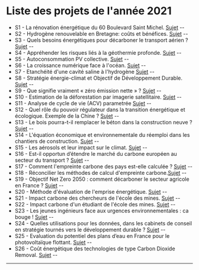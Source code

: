 # Liste des projets de l'année 2021


- S1 - La rénovation énergétique du 60 Boulevard Saint Michel. [Sujet](https://robingirard.github.io/MINES-UE14-miniprojet/Past/2021/Descriptifs/UE142021-S01-Transition-Batiment.html) --
- S2 - Hydrogène renouvelable en Bretagne: coûts et bénéfices. [Sujet](https://robingirard.github.io/MINES-UE14-miniprojet/Past/2021/Descriptifs/UE142021-S02-H2Bretagne.html) --
- S3 - Quels besoins énergétiques pour décarboner le transport aérien ? [Sujet](https://robingirard.github.io/MINES-UE14-miniprojet/Past/2021/Descriptifs/UE142021-S03-Decarbonisation-Transport.html ) --
- S4 - Appréhender les risques liés à la géothermie profonde.   [Sujet](https://robingirard.github.io/MINES-UE14-miniprojet/Past/2021/Descriptifs/UE142021-S04-Risque-Geothermie-Profonde.html) --
- S5 - Autoconsommation PV collective. [Sujet](https://robingirard.github.io/MINES-UE14-miniprojet/Past/2021/Descriptifs/UE142021-S05-PhilippeBlanc.html) --
- S6 - La croissance numérique face à l'océan.  [Sujet](https://robingirard.github.io/MINES-UE14-miniprojet/Past/2021/Descriptifs/UE142021-S06-Materiaux-IA.html) --
- S7 - Etanchéité d'une cavité saline à l'hydrogène [Sujet](https://robingirard.github.io/MINES-UE14-miniprojet/Past/2021/Descriptifs/UE142021-S07-HydrogeneStockage.html) -- 
- S8 - Stratégie énergie-climat et Objectif de Développement Durable.
 [Sujet](https://robingirard.github.io/MINES-UE14-miniprojet/Past/2021/Descriptifs/UE142021-S08-SDG-Energie.html) --
- S9 - Que signifie vraiment « zéro émission nette » ? [Sujet](https://robingirard.github.io/MINES-UE14-miniprojet/Past/2021/Descriptifs/UE142021-S09-NetZero.html) --
- S10 - Estimation de la déforestation par imagerie satellitaire.
 [Sujet](https://robingirard.github.io/MINES-UE14-miniprojet/Past/2021/Descriptifs/UE142021-S10-deforestation.html) --
- S11 - Analyse de cycle de vie (ACV) parametrée [Sujet](https://robingirard.github.io/MINES-UE14-miniprojet/Past/2021/Descriptifs/UE142021-S11-ACVParam.html) --
- S12 - Quel rôle du pouvoir régulateur dans la transition énergétique et écologique. Exemple de la Chine ? [Sujet](https://robingirard.github.io/MINES-UE14-miniprojet/Past/2021/Descriptifs/UE142021-S12-RegulationChine.html) --
- S13 - Le bois pourra-t-il remplacer le béton dans la construction neuve ? [Sujet](https://robingirard.github.io/MINES-UE14-miniprojet/Past/2021/Descriptifs/UE142021-S13-Bois-Construction.html) --
- S14 - L'équation économique et environnementale du réemploi dans les chantiers de construction. [Sujet](https://robingirard.github.io/MINES-UE14-miniprojet/Past/2021/Descriptifs/UE142021-S14-DF.html) --
- S15 - Les aérosols et leur impact sur le climat.
 [Sujet](https://robingirard.github.io/MINES-UE14-miniprojet/Past/2021/Descriptifs/UE142021-S15-Biocarburants.html) --
- S16 - Est-il opportun d’étendre le marché du carbone européen au secteur du transport ?
 [Sujet](https://robingirard.github.io/MINES-UE14-miniprojet/Past/2021/Descriptifs/UE142021-S16-MarcheCarboneEurope.html) --
- S17 - Comment l'empreinte carbone des pays est-elle calculée ?
 [Sujet](https://robingirard.github.io/MINES-UE14-miniprojet/Past/2021/Descriptifs/UE142021-S17-EmpreinteCarboneInputOutput.html) --
- S18 - Réconcilier les méthodes de calcul d'empreinte carbone.[Sujet](https://robingirard.github.io/MINES-UE14-miniprojet/Past/2021/Descriptifs/UE142021-S18-DifférencesEmpreinteCarbone.html) --
- S19 - Objectif Net Zero 2050 : comment décarboner le secteur agricole en France ?
 [Sujet](https://robingirard.github.io/MINES-UE14-miniprojet/Past/2021/Descriptifs/UE142021-S19-CC.html) --
- S20 - Méthode d'évaluation de l'emprise énergétique. [Sujet](https://robingirard.github.io/MINES-UE14-miniprojet/Past/2021/Descriptifs/UE142021-S20-Greg1.html) --
- S21 - Impact carbone des chercheurs de l'école des mines.
 [Sujet](https://robingirard.github.io/MINES-UE14-miniprojet/Past/2021/Descriptifs/UE142021-S21-ICEleves.html) --
- S22 - Impact carbone d'un étudiant de l'école des mines. [Sujet](https://robingirard.github.io/MINES-UE14-miniprojet/Past/2021/Descriptifs/UE142021-S22-ICChercheurs.html) --
- S23 - Les jeunes ingénieurs face aux urgences environnementales : ca bouge ! [Sujet](https://robingirard.github.io/MINES-UE14-miniprojet/Past/2021/Descriptifs/UE142021-S23-CaBouge.html) --
- S24 - Quelles utilisations pour les données, dans les cabinets de conseil en stratégie tournés vers le développement durable ?  [Sujet](https://robingirard.github.io/MINES-UE14-miniprojet/Past/2021/Descriptifs/UE142021-S24-DataEtDD.html) --
- S25 - Evaluation du potentiel des plans d’eau en France pour le photovoltaïque flottant. [Sujet](https://robingirard.github.io/MINES-UE14-miniprojet/Past/2021/Descriptifs/UE142021-S25-PVFlottant.html) --
- S26 - Coût énergétique des technologies de type Carbon Dioxide Removal. [Sujet](https://robingirard.github.io/MINES-UE14-miniprojet/Past/2021/Descriptifs/UE142021-S26-carbonRemoval.html) --


---
